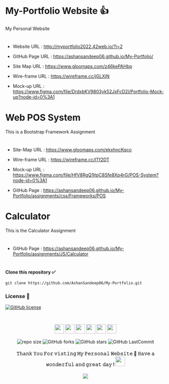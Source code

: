 # My-Portfolio Website 👍

My Personal Website
# 
* Website URL : <a href="http://myportfolio2022.42web.io/?i=2" target="_blank">http://myportfolio2022.42web.io/?i=2</a>

* GitHub Page URL : <a href="https://ashansandeep06.github.io/My-Portfolio/" target="_blank">https://ashansandeep06.github.io/My-Portfolio/</a>

* Site Map URL : <a href="https://www.gloomaps.com/z46kePAHbp" target="_blank">https://www.gloomaps.com/z46kePAHbp</a>

* Wire-frame URL : <a href="https://wireframe.cc/jGLXjN" target="_blank">https://wireframe.cc/jGLXjN</a>

* Mock-up URL : <a href="https://www.figma.com/file/DrdxbKV9803yk52JxFcD2l/Portfolio-Mock-up?node-id=0%3A1" target="_blank">https://www.figma.com/file/DrdxbKV9803yk52JxFcD2l/Portfolio-Mock-up?node-id=0%3A1</a>
# 



# Web POS System

This is a Bootstrap Framework Assignment
# 
* Site-Map URL : <a href="https://www.gloomaps.com/ekxhncKqco" target="_blank">https://www.gloomaps.com/ekxhncKqco</a>

* Wire-frame URL : <a href="https://wireframe.cc/lTf2DT" target="_blank">https://wireframe.cc/lTf2DT</a>

* Mock-up URL : <a href="https://www.figma.com/file/HfV8RgQ1ltpC8Sfe8Xp4rG/POS-System?node-id=0%3A1" target="_blank">https://www.figma.com/file/HfV8RgQ1ltpC8Sfe8Xp4rG/POS-System?node-id=0%3A1</a>

* GitHub Page : <a href="https://ashansandeep06.github.io/My-Portfolio/assignments/css/Frameworks/POS" target="_blank">https://ashansandeep06.github.io/My-Portfolio/assignments/css/Frameworks/POS</a>
# 

# Calculator

This is the Calculator Assignment
# 

* GitHub Page : <a href="https://ashansandeep06.github.io/My-Portfolio/assignments/css/Frameworks/POS" target="_blank">https://ashansandeep06.github.io/My-Portfolio/assignments/JS/Calculator</a>

# 

#### Clone this repository ✅
```md
git clone https://github.com/AshanSandeep06/My-Portfolio.git
```
###

### License 📝
[![GitHub license](https://img.shields.io/github/license/AshanSandeep06/My-Portfolio?&labelColor=black&color=3867d6&style=for-the-badge)](https://github.com/AshanSandeep06/My-Portfolio/blob/master/License.md)

<br>

</b>
</p>
<div align="center">

[<img height="29" src = "https://img.shields.io/badge/linkedin-000000.svg?&style=for-the-badge&logo=linkedin&logoColor=white" />][LinkedIn]
[<img height="29" src = "https://img.shields.io/badge/Facebook-000000.svg?&style=for-the-badge&logo=facebook&logoColor=white">][Facebook]
[<img height="29" src = "https://img.shields.io/badge/Whatsapp-000000.svg?&style=for-the-badge&logo=WhatsApp&logoColor=white">][WhatsApp]
[<img height="29" src = "https://img.shields.io/badge/twitter-000000.svg?&style=for-the-badge&logo=twitter&logoColor=white">][Twitter]
[<img height="29" src = "https://img.shields.io/badge/instragram-000000.svg?&style=for-the-badge&logo=instagram&logoColor=white">][Instragram]
[<img height="29" src = "https://img.shields.io/badge/reddit-000000.svg?&style=for-the-badge&logo=reddit&logoColor=white">][Reddit]

</div>

[linkedin]: https://www.linkedin.com/in/ashan-sandeep-248912212/

[Facebook]: https://www.facebook.com/azhan.sandeep/

[WhatsApp]: https://wa.me/0765631708

[Twitter]: https://twitter.com/Ashan__Sandeep

[Instragram]: https://www.instagram.com/____ashan______/

[Reddit]:https://www.reddit.com/user/Nightmare_436


<p align="center">

  
</p>

<div align="center">

![repo size](https://img.shields.io/github/repo-size/AshanSandeep06/My-Portfolio?label=Repo%20Size&style=for-the-badge&labelColor=black&color=20bf6b)
![GitHub forks](https://img.shields.io/github/forks/AshanSandeep06/My-Portfolio?&labelColor=black&color=0fb9b1&style=for-the-badge)
![GitHub stars](https://img.shields.io/github/stars/AshanSandeep06/My-Portfolio?&labelColor=black&color=f7b731&style=for-the-badge)
![GitHub LastCommit](https://img.shields.io/github/last-commit/AshanSandeep06/My-Portfolio?logo=github&labelColor=black&color=d1d8e0&style=for-the-badge)

</div>

<p align="center">
<b>


<h4 align="center">
𝚃𝚑𝚊𝚗𝚔 𝚈𝚘𝚞 𝙵𝚘𝚛 𝚟𝚒𝚜𝚝𝚒𝚗𝚐 𝙼𝚢 𝙿𝚎𝚛𝚜𝚘𝚗𝚊𝚕 𝚆𝚎𝚋𝚜𝚒𝚝𝚎 🤝
𝙷𝚊𝚟𝚎 𝚊 𝚠𝚘𝚗𝚍𝚎𝚛𝚏𝚞𝚕 𝚊𝚗𝚍 𝚐𝚛𝚎𝚊𝚝 𝚍𝚊𝚢 ! 

<img src="https://github.com/Mindula-Dilthushan/Mindula-Dilthushan/blob/master/assets/hi.gif" width="30px">

</h4>

<p align="center">
  <img src="https://capsule-render.vercel.app/api?type=waving&color=gradient&height=80&section=footer"/>
</p>
